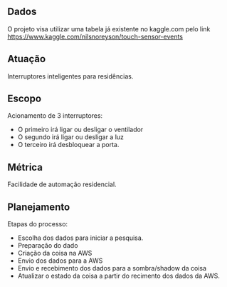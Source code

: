 ## Dados
O projeto visa utilizar uma tabela já existente no kaggle.com pelo link https://www.kaggle.com/nilsnoreyson/touch-sensor-events

## Atuação
Interruptores inteligentes para residências.

## Escopo
Acionamento de 3 interruptores:
* O primeiro irá ligar ou desligar o ventilador
* O segundo irá ligar ou desligar a luz
* O terceiro irá desbloquear a porta.

## Métrica
Facilidade de automação residencial.

## Planejamento
Etapas do processo:
* Escolha dos dados para iniciar a pesquisa.
* Preparação do dado
* Criação da coisa na AWS
* Envio dos dados para a AWS
* Envio e recebimento dos dados para a sombra/shadow da coisa
* Atualizar o estado da coisa a partir do recimento dos dados da AWS.